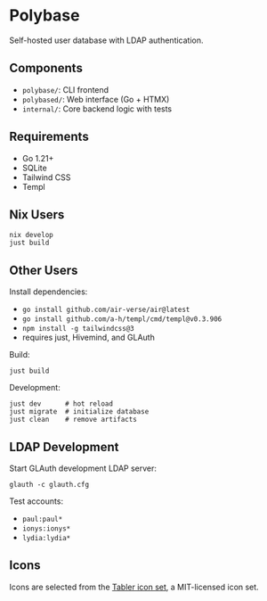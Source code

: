 # Polybase

Self-hosted user database with LDAP authentication.

## Components

- `polybase/`: CLI frontend
- `polybased/`: Web interface (Go + HTMX)
- `internal/`: Core backend logic with tests

## Requirements

- Go 1.21+
- SQLite
- Tailwind CSS
- Templ

## Nix Users

```shell
nix develop
just build
```

## Other Users

Install dependencies:

- `go install github.com/air-verse/air@latest`
- `go install github.com/a-h/templ/cmd/templ@v0.3.906`
- `npm install -g tailwindcss@3`
- requires just, Hivemind, and GLAuth 

Build:

```shell
just build
```

Development:

```shell
just dev      # hot reload
just migrate  # initialize database
just clean    # remove artifacts
```

## LDAP Development

Start GLAuth development LDAP server:

```shell
glauth -c glauth.cfg
```

Test accounts:

- `paul:paul*`
- `ionys:ionys*`
- `lydia:lydia*`

## Icons

Icons are selected from the [Tabler icon set](https://tabler.io/icons), a MIT-licensed icon set.
